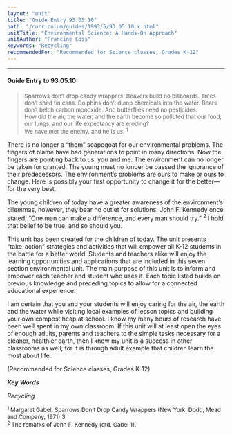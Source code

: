 ```yaml
---
layout: "unit"
title: "Guide Entry 93.05.10"
path: "/curriculum/guides/1993/5/93.05.10.x.html"
unitTitle: "Environmental Science: A Hands-On Approach"
unitAuthor: "Francine Coss"
keywords: "Recycling"
recommendedFor: "Recommended for Science classes, Grades K-12"
---
```

<body>
<hr/>
 <h4>
  Guide Entry to 93.05.10:
 </h4>
 <blockquote>
  <dl>
   <font size="-1">
    <dt>
     Sparrows don’t drop candy wrappers. Beavers build no billboards. Trees don’t shed tin cans. Dolphins don’t dump chemicals into the water. Bears don’t belch carbon monoxide. And butterflies need no pesticides.
     <dt>
      <dt>
       How did the air, the water, and the earth become so polluted that our food, our lungs, and our life expectancy are eroding?
       <dt>
        <dt>
         We have met the enemy, and he is us.
         <sup>
          1
         </sup>
         <dt>
         </dt>
        </dt>
       </dt>
      </dt>
     </dt>
    </dt>
   </font>
  </dl>
 </blockquote>
 There is no longer a “them” scapegoat for our environmental problems. The fingers of blame have had generations to point in many directions. Now the fingers are pointing back to us: you and me. The environment can no longer be taken for granted. The young must no longer be passed the ignorance of their predecessors. The environment’s problems are ours to make or ours to change. Here is possibly your first opportunity to change it for the better—for the very best.
 <p>
  The young children of today have a greater awareness of the environment’s dilemmas, however, they bear no outlet for solutions. John F. Kennedy once stated, “One man can make a difference, and every man should try.”
  <sup>
   2
  </sup>
  I hold that belief to be true, and so should you.
 </p>
 <p>
  This unit has been created for the children of today. The unit presents “take-action” strategies and activities that will empower all K-12 students in the battle for a better world. Students and teachers alike will enjoy the learning opportunities and applications that are included in this seven section environmental unit. The main purpose of this unit is to inform and empower each teacher and student who uses it. Each topic listed builds on previous knowledge and preceding topics to allow for a connected educational experience.
 </p>
 <p>
  I am certain that you and your students will enjoy caring for the air, the earth and the water while visiting local examples of lesson topics and building your own compost heap at school. I know my many hours of research have been well spent in my own classroom. If this unit will at least open the eyes of enough adults, parents and teachers to the simple tasks necessary for a cleaner, healthier earth, then I know my unit is a success in other classrooms as well; for it is through adult example that children learn the most about life.
 </p>
 <p>
  (Recommended for Science classes, Grades K-12)
 </p>
<p>
  <b>
   <i>
    Key Words
   </i>
  </b>
  <br/>
 </p>
 <p>
  <i>
   Recycling
  </i>
 </p>
 <p>
  <font size="-1">
   <dl>
    <dt>
     <sup>
      1
     </sup>
     Margaret Gabel, Sparrows Don’t Drop Candy Wrappers (New York: Dodd, Mead and Company, 1971) 3
     <dt>
      <sup>
       2
      </sup>
      The remarks of John F. Kennedy (qtd. Gabel 1).
</dt>
    </dt>
   </dl>
  </font>
 </p>
</body>